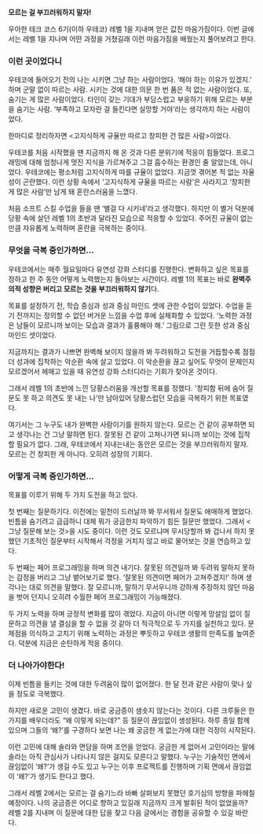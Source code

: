 **모르는 걸 부끄러워하지 말자!**

우아한 테크 코스 6기(이하 우테코) 레벨 1을 지내며 얻은 값진 마음가짐이다. 이번 글에서는 레벨 1을 지나며 어떤 과정을 거쳤길래 이런 마음가짐을 배웠는지 풀어보려고 한다.

### 이런 곳이었다니

우테코에 들어오기 전의 나는 시키면 그냥 하는 사람이었다. ‘해야 하는 이유가 있겠지.’ 하며 군말 없이 따르는 사람. 시키는 것에 대한 의문 한 번 품은 적 없는 사람이었다. 또, 숨기는 게 많은 사람이었다. 타인이 갖는 기대가 부담스럽고 부응하기 위해 모르는 부분을 숨기는 사람. ‘부족하고 모자란 걸 들킨다면 실망할 거야’라는 생각까지 하는 사람이었다.

한마디로 정리하자면 <고지식하게 규율만 따르고 창피한 건 많은 사람>이었다.

우테코를 처음 시작했을 땐 지금까지 해 온 것과 다른 분위기에 적응이 힘들었다. 프로그래밍에 대해 엄청나게 멋진 지식을 가르쳐주고 그걸 흡수하는 환경인 줄 알았는데, 아니었다. 우테코에는 평소처럼 고지식하게 따를 규율이 없었다. 지금껏 겪어본 적 없는 자율성이 곤란했다. 이런 상황 속에서 '고지식하게 규율을 따르는 사람'은 사라지고 ‘창피한 게 많은 사람’만 남게 돼 혼란스러움을 느꼈다.

처음 소프트 스킬 수업을 들을 땐 ‘별걸 다 시키네’라고 생각했다. 하지만 이 별거 덕분에 당황 속에 살던 레벨 1의 초반과 달라진 모습으로 적응할 수 있었다. 주어진 규율이 없는 만큼 자유롭게 노력하며 혼란을 극복하는 중이다.

### 무엇을 극복 중인가하면…

우테코에서는 매주 월요일마다 유연성 강화 스터디를 진행한다. 변화하고 싶은 목표를 정하고 한 주 동안 어떻게 노력했는지 돌아보는 시간이다. 레벨 1의 목표는 바로 **완벽주의적 성향은 버리고 모르는 것을 부끄러워하지 않기**다.

목표를 설정하기 전, 학습 중심과 성과 중심 마인드 셋에 관한 수업이 있었다. 수업을 듣기 전까지는 정의할 수 없던 버거운 느낌을 수업 후에 실체화할 수 있었다. ‘노력한 과정은 남들이 모르니까 보이는 모습과 결과가 훌륭해야 해.’ 그림으로 그린 듯한 성과 중심 마인드 셋이었다.

지금까지는 결과가 나쁘면 완벽해 보이지 않을까 봐 두려워하고 도전을 거듭할수록 점점 더 성과에 집착하는 악순환 속에 살고 있었다. 이 악순환을 끊고 싶어도 무엇이 문제인지 모르겠어서 헤매고 있을 때 유연성 강화 스터디라는 기회가 찾아온 것이다.

그래서 레벨 1의 초반에 느낀 당황스러움을 개선할 목표를 정했다. '창피함 뒤에 숨어 질문도 못 하고 의견도 못 내는 나'만 남아있어 당황스럽던 모습을 극복하기 위한 목표였다.

여기서는 그 누구도 내가 완벽한 사람이기를 원하지 않는다. 모르는 건 같이 공부하면 되고 생각나는 건 그냥 말하면 된다. 잘못된 건 같이 고쳐나가면 되니까 보이는 것에 집착할 필요가 없다. 그래, 우테코에서 지내는내는 동안은 모르는 것을 부끄러워하지 말자. 모르는 건 창피한 게 아니다. 오히려 성장의 기회다.

### 어떻게 극복 중인가하면…

목표를 이루기 위해 두 가지 도전을 하고 있다.

첫 번째는 질문하기다. 이전에는 밑천이 드러날까 봐 무서워서 질문도 애매하게 했었다. 빈틈을 숨기려고 급급하니 대체 뭐가 궁금한지 파악하기 힘든 질문만 했었다. 그래서 <그냥 질문해 보는 것>을 시도 중이다. 이런 것도 모르냐며 무시당할까 봐 겁나서 하지 못했던 기초적인 질문부터 시작해서 걱정을 거치지 않고 바로 물어보는 것을 연습하고 있다.

두 번째는 페어 프로그래밍을 하며 의견 내기다. 잘못된 의견일까 봐 두려워 말하지 못하는 감정을 버리고 그냥 뱉어보기로 했다. ‘잘못된 의견이면 페어가 고쳐주겠지!’ 하며 생각나는 대로 의견을 말했다. 잘 모르니까, 말하기 무서우니까 강하게 주장하지 않던 마음을 벗어 던지니 오히려 수월한 페어 프로그래밍이 가능해졌다.

두 가지 노력을 하며 긍정적 변화를 많이 겪었다. 지금이 아니면 이렇게 망설임 없이 질문하고 의견을 낼 결심을 할 수 없을 것 같아 더 적극적으로 두 가지를 실천하고 있다. 문제점을 의식하고 고치기 위해 노력하는 과정은 뿌듯하고 우테코 생활의 만족도를 높여준다. 덕분에 지금은 순탄하게 적응 중이다.

### 더 나아가야한다!

이제 빈틈을 들키는 것에 대한 두려움이 많이 없어졌다. 한 달 전과 같은 사람이 맞나 싶을 정도로 극복했다.

하지만 새로운 고민이 생겼다. 바로 궁금증이 샘솟지 않는다는 것이다. 다른 크루들은 한 가지를 배우더라도 “왜 이렇게 되는데?” 등 질문이 끊임없이 생성된다. 하루 종일 함께 있으며 그들의 ‘왜?’를 구경하다 보면 나는 왜 궁금한 게 없는가에 대한 걱정이 시작된다.

이런 고민에 대해 솔라와 면담을 하며 조언을 얻었다. 궁금한 게 없어서 고민이라는 말에 솔라는 아직 관심사가 나타나지 않은 걸지도 모른다고 말했다. 누구는 기술적인 면에서 끊임없이 ‘왜?’가 생길 수도 있고 누구는 이후 프로젝트를 진행하며 기획 면에서 끊임없이 ‘왜?’가 생기도 한다고 했다.

그래서 레벨 2에서는 모르는 걸 숨기느라 바빠 살펴보지 못했던 호기심의 방향을 파헤칠 예정이다. 나의 궁금증은 어디로 향하고 있길래 지금까지 크게 발휘된 적이 없었을까? 레벨 2를 지내며 이 질문에 대한 답을 찾고 다음 글에서는 경험을 공유할 수 있길 바란다.
